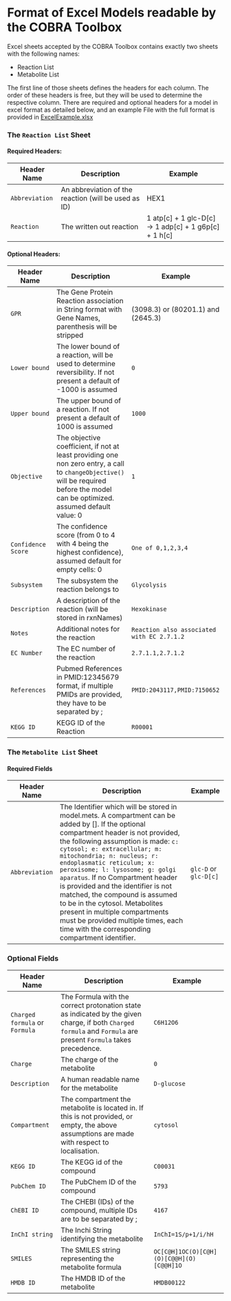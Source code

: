 # Format of Excel Models readable by the COBRA Toolbox

Excel sheets accepted by the COBRA Toolbox contains exactly two sheets with the following names: 
- Reaction List
- Metabolite List


The first line of those sheets defines the headers for each column. 
The order of these headers is free, but they will be used to determine the respective column.
There are required and optional headers for a model in excel format as detailed below, and 
an example File with the full format is provided in [ExcelExample.xlsx](../examples/ExcelExample.xlsx)

### The `Reaction List` Sheet
#### Required Headers:

| Header Name | Description | Example | 
| --- | --- | --- | 
| `Abbreviation` | An abbreviation of the reaction (will be used as ID) | HEX1 | 
| `Reaction` | The written out reaction | 1 atp[c] + 1 glc-D[c] -> 1 adp[c] + 1 g6p[c] + 1 h[c] |

#### Optional Headers:
| Header Name | Description | Example | 
| --- | --- | --- | 
| `GPR` | The Gene Protein Reaction association in String format with Gene Names, parenthesis will be stripped | (3098.3) or (80201.1) and (2645.3) |
| `Lower bound` | The lower bound of a reaction, will be used to determine reversibility. If not present a default of -1000 is assumed | `0` |
| `Upper bound` | The upper bound of a reaction. If not present a default of 1000 is assumed | `1000` |
| `Objective` | The objective coefficient, if not at least providing one non zero entry, a call to `changeObjective()` will be required before the model can be optimized. assumed default value: 0 | `1`|
| `Confidence Score` | The confidence score (from 0 to 4 with 4 being the highest confidence), assumed default for empty cells: 0 | `One of 0,1,2,3,4`
| `Subsystem` | The subsystem the reaction belongs to | `Glycolysis`
| `Description` | A description of the reaction (will be stored in rxnNames) | `Hexokinase`
| `Notes` | Additional notes for the reaction | `Reaction also associated with EC 2.7.1.2` 
| `EC Number` | The EC number of the reaction | `2.7.1.1,2.7.1.2`
| `References` | Pubmed References in PMID:12345679 format, if multiple PMIDs are provided, they have to be separated by ; | `PMID:2043117,PMID:7150652`
| `KEGG ID` | KEGG ID of the Reaction | `R00001`

### The `Metabolite List` Sheet
#### Required Fields
| Header Name | Description | Example | 
| --- | --- | --- | 
|`Abbreviation` | The Identifier which will be stored in model.mets. A compartment can be added by []. If the optional compartment header is not provided, the following assumption is made: `c: cytosol; e: extracellular; m: mitochondria; n: nucleus; r: endoplasmatic reticulum; x: peroxisome; l: lysosome; g: golgi aparatus`. If no Compartment header is provided and the identifier is not matched, the compound is assumed to be in the cytosol. Metabolites present in multiple compartments must be provided multiple times, each time with the corresponding compartment identifier. | `glc-D` or `glc-D[c]` |

### Optional Fields
| Header Name | Description | Example | 
| --- | --- | --- | 
| `Charged formula` or `Formula` | The Formula with the correct protonation state as indicated by the given charge, if both `Charged formula` and `Formula` are present `Formula` takes precedence. | `C6H12O6`
| `Charge` | The charge of the metabolite | `0`
| `Description` | A human readable name for the metabolite | `D-glucose`
| `Compartment` | The compartment the metabolite is located in. If this is not provided, or empty, the above assumptions are made with respect to localisation. | `cytosol`
| `KEGG ID` | The KEGG id of the compound| `C00031`
| `PubChem ID` | The PubChem ID of the compound | `5793`
| `ChEBI ID` | The CHEBI (IDs) of the compound, multiple IDs are to be separated by ; | `4167` |
| `InChI string` | The Inchi String identifying the metabolite | `InChI=1S/p+1/i/hH` |
| `SMILES` | The SMILES string representing the metabolite formula | `OC[C@H]1OC(O)[C@H](O)[C@@H](O)[C@@H]1O` |
| `HMDB ID` | The HMDB ID of the metabolite | `HMDB00122` |
